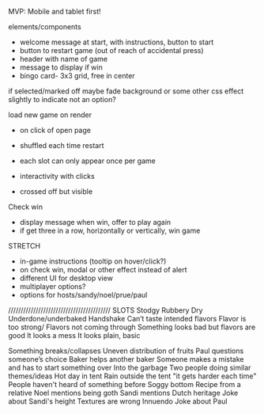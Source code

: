 MVP:
Mobile and tablet first!

elements/components
- welcome message at start, with instructions, button to start 
- button to restart game (out of reach of accidental press)
- header with name of game
- message to display if win
- bingo card- 3x3 grid, free in center

if selected/marked off maybe fade background or some other css effect slightly to indicate not an option?

load new game on render
- on click of open page
- shuffled each time restart
- each slot can only appear once per game

- interactivity with clicks
- crossed off but visible

Check win
- display message when win, offer to play again
- if get three in a row, horizontally or vertically, win game


STRETCH
- in-game instructions (tooltip on hover/click?)
- on check win, modal or other effect instead of alert
- different UI for desktop view
- multiplayer options?
- options for hosts/sandy/noel/prue/paul

/////////////////////////////////////////
SLOTS
Stodgy
Rubbery
Dry
Underdone/underbaked
Handshake
Can’t taste intended flavors
Flavor is too strong/ Flavors not coming through 
Something looks bad but flavors are good
It looks a mess
It looks plain, basic

Something breaks/collapses
Uneven distribution of fruits
Paul questions someone’s choice 
Baker helps another baker
Someone makes a mistake and has to start something over
Into the garbage 
Two people doing similar themes/ideas 
Hot day in tent
Rain outside the tent
"it gets harder each time"
People haven't heard of something before
Soggy bottom
Recipe from a relative 
Noel mentions being goth 
Sandi mentions Dutch heritage
Joke about Sandi's height
Textures are wrong
Innuendo
Joke about Paul 